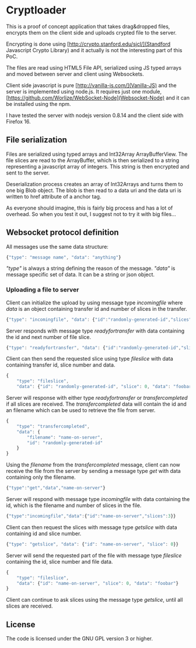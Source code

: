 # Cryptloader #

This is a proof of concept application that takes drag&dropped files,
encrypts them on the client side and uploads crypted file to the server.

Encrypting is done using [http://crypto.stanford.edu/sjcl/](Standford Javascript Crypto Library)
and it actually is not the interesting part of this PoC.

The files are read using HTML5 File API, serialized using JS typed arrays and
moved between server and client using Websockets.

Client side javascript is pure [http://vanilla-js.com/](Vanilla-JS) and
the server is implemented using node.js. It requires just one module,
[https://github.com/Worlize/WebSocket-Node](Websocket-Node) and it can be
installed using the npm.

I have tested the server with nodejs version 0.8.14 and the client side with
Firefox 16.

## File serialization ##

Files are serialized using typed arrays and Int32Array ArrayBufferView.
The file slices are read to the ArrayBuffer, which is then serialized to a
string representing a javascript array of integers. This string is then
encrypted and sent to the server.

Deserialization process creates an array of Int32Arrays and turns them to
one big Blob object. The blob is then read to a data uri and the data uri
is written to href attribute of a anchor tag.

As everyone should imagine, this is fairly big process and has a lot of
overhead. So when you test it out, I suggest not to try it with big files...

## Websocket protocol definition ##

All messages use the same data structure:

```javascript
{"type": "message name", "data": "anything"}
```

_"type"_ is always a string defining the reason of the message. _"data"_
is message specific set of data. It can be a string or json object.

### Uploading a file to server ###

Client can initialize the upload by using message type _incomingfile_
where _data_ is an object containing transfer id and number of slices in
the transfer.

```javascript
{"type": "incomingfile", "data": {"id":"randomly-generated-id","slices".3}}
```

Server responds with message type _readyfortransfer_ with data containing
the id and next number of file slice.

```javascript
{"type": "readyfortransfer", "data": {"id":"randomly-generated-id","slice":0}}
```

Client can then send the requested slice using type _fileslice_ with data
containing transfer id, slice number and data.

```javascript
{
    "type": "fileslice",
    "data": {"id": "randomly-generated-id", "slice": 0, "data": "foobar"}}
```

Server will response with either type _readyfortransfer_ or _transfercompleted_
if all slices are received. The _transfercompleted_ data will contain the id
and an filename which can be used to retrieve the file from server.

```javascript
{
    "type": "transfercompleted",
    "data": {
        "filename": "name-on-server",
        "id": "randomly-generated-id"
    }
}
```

Using the _filename_ from the _transfercompleted_ message, client can now
receive the file from the server by sending a message type _get_ with
data containing only the filename.

```javascript
{"type":"get","data","name-on-server"}
```

Server will respond with message type _incomingfile_ with data containing
the id, which is the filename and number of slices in the file.

```javascript
{"type":"incomingfile","data":{"id":"name-on-server","slices":3}}
```

Client can then request the slices with message type _getslice_ with data
containing id and slice number.

```javascript
{"type": "getslice", "data": {"id": "name-on-server", "slice": 0}}
```

Server will send the requested part of the file with message type _fileslice_
containing the id, slice number and file data.

```javascript
{
    "type": "fileslice",
    "data": {"id": "name-on-server", "slice": 0, "data": "foobar"}
}
```

Client can continue to ask slices using the message type _getslice_, until
all slices are received.

## License ##

The code is licensed under the GNU GPL version 3 or higher.
